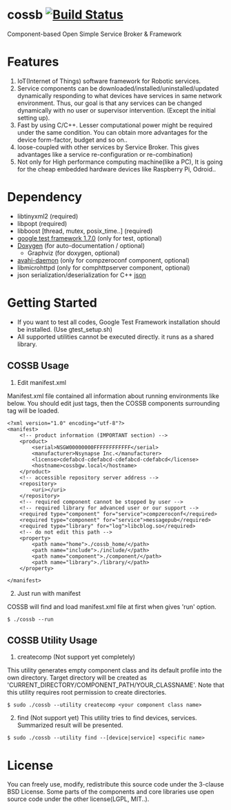 # cossb [![Build Status](https://travis-ci.org/bhhwang/cossb.svg)](https://travis-ci.org/bhhwang/cossb)
Component-based Open Simple Service Broker & Framework
 

Features
===============
1. IoT(Internet of Things) software framework for Robotic services.
2. Service components can be downloaded/installed/uninstalled/updated dynamically responding to what devices have services in same network environment. Thus, our goal is that any services can be changed dynamically with no user or supervisor intervention. (Except the initial setting up).
3. Fast by using C/C++. Lesser computational power might be required under the same condition. You can obtain more advantages for the device form-factor, budget and so on..
4. loose-coupled with other services by Service Broker. This gives advantages like a service re-configuration or re-combination)
5. Not only for High performance computing machine(like a PC), It is going for the cheap embedded hardware devices like Raspberry Pi, Odroid..

Dependency
===============
* libtinyxml2 (required)
* libpopt (required)
* libboost [thread, mutex, posix_time..] (required)
* [google test framework 1.7.0](http://code.google.com/p/googletest/downloads/list) (only for test, optional)
* [Doxygen](http://www.doxygen.org) (for auto-documentation / optional)
  - Graphviz (for doxygen, optional)
* [avahi-daemon](http://avahi.org/) (only for compzeroconf component, optional)
* libmicrohttpd (only for comphttpserver component, optional)
* json serialization/deserialization for C++ [json](https://github.com/nlohmann/json)



Getting Started
===============
* If you want to test all codes, Google Test Framework installation should be installed. (Use gtest_setup.sh)
* All supported utilities cannot be executed directly. it runs as a shared library.

COSSB Usage
-------
1. Edit manifest.xml

Manifest.xml file contained all information about running environments like below.
You should edit just <required> tags, then the COSSB components surrounding <required> tag will be loaded. 

```
<?xml version="1.0" encoding="utf-8"?>
<manifest>
	<!-- product information (IMPORTANT section) -->
	<product>
		<serial>NSGW00000000FFFFFFFFFFFF</serial>
		<manufacturer>Nsynapse Inc.</manufacturer>
		<license>cdefabcd-cdefabcd-cdefabcd-cdefabcd</license>
		<hostname>cossbgw.local</hostname>
	</product>
	<!-- accessible repository server address -->
	<repository>
		<uri></uri>
	</repository>
	<!-- required component cannot be stopped by user -->
	<!-- required library for advanced user or our support -->
	<required type="component" for="service">compzeroconf</required>
	<required type="component" for="service">messagepub</required>
	<required type="library" for="log">libcblog.so</required>
	<!-- do not edit this path -->
	<property>
		<path name="home">./cossb_home/</path>
		<path name="include">./include/</path>
		<path name="component">./component/</path>
		<path name="library">./library/</path>
	</property>
	
</manifest>
```

2. Just run with manifest

COSSB will find and load manifest.xml file at first when gives 'run' option.

```
$ ./cossb --run
```

COSSB Utility Usage
-------
1. createcomp (Not support yet completely)

This utility generates empty component class and its default profile into the own directory. Target directory will be created as 'CURRENT_DIRECTORY/COMPONENT_PATH/YOUR_CLASSNAME'. Note that this utility requires root permission to create directories.
```
$ sudo ./cossb --utility createcomp <your component class name>
```


2. find (Not support yet)
This utility tries to find devices, services. Summarized result will be presented.
```
$ sudo ./cossb --utility find --[device|service] <specific name>
```


License
===============
You can freely use, modify, redistribute this source code under the 3-clause BSD License.
Some parts of the components and core libraries use open source code under the other license(LGPL, MIT..).
